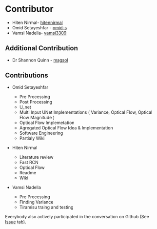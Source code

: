 # Contributor
* Hiten Nirmal- [hitennirmal](https://github.com/hitennirmal)
* Omid Setayeshfar - [omid-s](https://github.com/omid-s)
* Vamsi Nadella- [vamsi3309](https://github.com/vamsi3309)

 ## Additional Contribution
 
 * Dr Shannon Quinn - [magsol](https://github.com/magsol)
 
 ## Contributions
 
 * Omid Setayeshfar
    * Pre Processing
    * Post Processing
    * U_net
    * Multi Input UNet Implementations ( Variance, Optical Flow, Optical Flow Magnitude )
    * Optical Flow Implemetation 
    * Agregated Optical Flow Idea & Implementation 
    * Software Engineering
    * Partialy Wiki
    
 
* Hiten Nirmal
  * Literature review 
  * Fast RCN
  * Optical Flow
  * Readme
  * Wiki
 
* Vamsi Nadella
  * Pre Processing
  * Finding Variance
  * Tiramisu traing and testing
  
Everybody also actively participated in the conversation on Github (See [Issue](https://github.com/dsp-uga/goucher/issues?utf8=%E2%9C%93&q=is%3Aissue+is%3Aall) tab).
   
